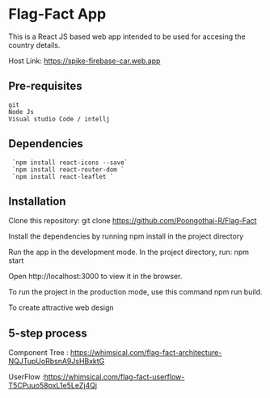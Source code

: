 # Flag-Fact App

This is a React JS based web app intended to be used for accesing the country details.

Host Link: https://spike-firebase-car.web.app

## Pre-requisites
    git
    Node Js
    Visual studio Code / intellj
    
##  Dependencies
     `npm install react-icons --save`
     `npm install react-router-dom `
     `npm install react-leaflet `

## Installation
 Clone this repository: git clone https://github.com/Poongothai-R/Flag-Fact

 Install the dependencies by running npm install in the project directory

 Run the app in the development mode. In the project directory, run: npm start

 Open http://localhost:3000 to view it in the browser.

To run the project in the production mode, use this command npm run build.

 To create attractive web design

## 5-step process
 
Component Tree : https://whimsical.com/flag-fact-architecture-NQJTupUoRbsnA9JsHBxktG

UserFlow :https://whimsical.com/flag-fact-userflow-T5CPuuo58pxL1e5LeZj4Qj
